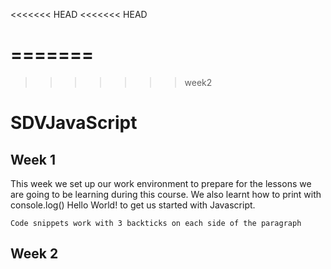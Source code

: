 <<<<<<< HEAD
<<<<<<< HEAD

=======
=======
>>>>>>> week2
# SDVJavaScript

## Week 1

This week we set up our work environment to prepare for the lessons we are going to be learning during this course. We also learnt how to print with console.log() Hello World! to get us started with Javascript.

``` Code snippets work with 3 backticks on each side of the paragraph ```

## Week 2

